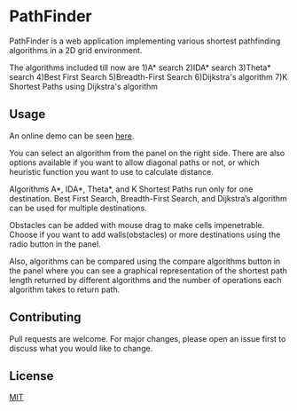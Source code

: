 # PathFinder

PathFinder is a web application implementing various shortest pathfinding algorithms in a 2D grid environment.

The algorithms included till now are
1)A* search
2)IDA* search
3)Theta* search
4)Best First Search
5)Breadth-First Search
6)Dijkstra's algorithm
7)K Shortest Paths using Dijkstra's algorithm

## Usage

  An online demo can be seen [here](https://ritika-11.github.io/mars.rover/).

  You can select an algorithm from the panel on the right side. There are also options available if you want to allow diagonal paths or not, or which heuristic function you want to use to calculate distance.

  Algorithms A*, IDA*, Theta*, and K Shortest Paths run only for one destination. Best First Search, Breadth-First Search, and Dijkstra’s algorithm can be used for multiple destinations. 

  Obstacles can be added with mouse drag to make cells impenetrable. Choose if you want to add walls(obstacles) or more destinations using the radio button in the panel. 
  
  Also, algorithms can be compared using the compare algorithms button in the panel where you can see a graphical representation of the shortest path length returned by different algorithms and the number of operations each algorithm takes to return path.


## Contributing
Pull requests are welcome. For major changes, please open an issue first to discuss what you would like to change.

## License
[MIT](https://github.com/ritika-11/PathFinder/blob/master/LICENSE)